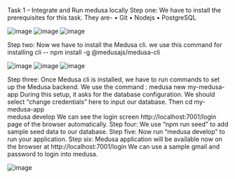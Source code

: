 Task 1 – Integrate and Run medusa locally
Step one:
We have to install the prerequisites for this task. They are-
•	Git
•	Nodejs
•	PostgreSQL

 ![image](https://github.com/user-attachments/assets/6c4c7a7b-a1da-4bc7-be42-923190a1886b)
 ![image](https://github.com/user-attachments/assets/f1016b2d-c674-456d-be26-6de8e19e9658)
 ![image](https://github.com/user-attachments/assets/64024181-1b5c-4e54-88f6-c4e0f6aa276b)

Step two:
Now we have to install the Medusa cli.
we use this command for installing cli -- npm install -g @medusajs/medusa-cli 

![image](https://github.com/user-attachments/assets/4598d348-13a0-455d-9859-fbd5ef4e595a)
![image](https://github.com/user-attachments/assets/ad509758-a5b4-41b6-a8cf-4655036cde18)
![image](https://github.com/user-attachments/assets/fd9f1d11-788d-4ff2-9720-c8117d25b18b)

Step three:
Once Medusa cli is installed, we have to run commands to set up the Medusa backend.
We use the command : medusa new my-medusa-app
During this setup, it asks for the database configuration. We should select “change credentials” here to input our database.
Then cd my-medusa-app\
       medusa develop
  We can see the login screen http://localhost:7001/login page of the browser automatically.
Step four:
We use “npm run seed” to add sample seed data to our database.
Step five:
Now run “medusa develop” to run your application.
Step six:
Medusa application will be available now on the browser at http://localhost:7001/login
We can use a sample gmail and password to login into medusa.

![image](https://github.com/user-attachments/assets/b2cb119a-9cd5-459a-9488-0e75badaea45)

 

